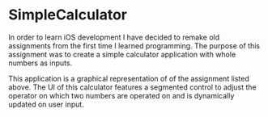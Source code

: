 # SimpleCalculator

In order to learn iOS development I have decided to remake old assignments from the first time I learned programming. The purpose of this assignment was to create a simple calculator application with whole numbers as inputs.

This application is a graphical representation of of the assignment listed above. The UI of this calculator features a segmented control to adjust the operator on which two numbers are operated on and is dynamically updated on user input.
